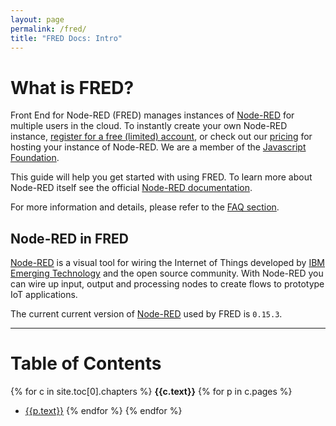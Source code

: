 ```yaml
---
layout: page
permalink: /fred/
title: "FRED Docs: Intro"
---
```


# What is FRED?

Front End for Node-RED (FRED) manages instances of [Node-RED](https://nodered.org) for multiple users in the cloud. To instantly create your own Node-RED instance, [register for a free (limited) account](https://users.sensetecnic.com/register), or check out our [pricing](https://fred.sensetecnic.com/pricing) for hosting your instance of Node-RED. We are a member of the [Javascript Foundation](https://js.foundation/members).

This guide will help you get started with using FRED.  To learn more about Node-RED itself see the official [Node-RED documentation](http://nodered.org).

For more information and details, please refer to the [FAQ section](/fred/faq).

## Node-RED in FRED

[Node-RED](https://nodered.org) is a visual tool for wiring the Internet of Things developed by [IBM Emerging Technology](https://www.ibm.com/blogs/emerging-technology) and the open source community. With Node-RED you can wire up input, output and processing nodes to create flows to prototype IoT applications.

The current current version of [Node-RED](https://nodered.org) used by FRED is `0.15.3`.

___

# Table of Contents

{% for c in site.toc[0].chapters %}
**{{c.text}}**
{% for p in c.pages %}
- [{{p.text}}]({{p.url}})
{% endfor %}
{% endfor %}
